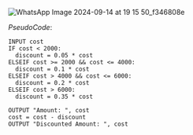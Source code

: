 
![WhatsApp Image 2024-09-14 at 19 15 50_f346808e](https://github.com/user-attachments/assets/0a50fbe7-6204-421b-a4a0-82ece9877c0a)

*PseudoCode*:
```
INPUT cost
IF cost < 2000:
  discount = 0.05 * cost
ELSEIF cost >= 2000 && cost <= 4000:
  discount = 0.1 * cost
ELSEIF cost > 4000 && cost <= 6000:
  discount = 0.2 * cost
ELSEIF cost > 6000:
  discount = 0.35 * cost

OUTPUT "Amount: ", cost
cost = cost - discount
OUTPUT "Discounted Amount: ", cost
```
